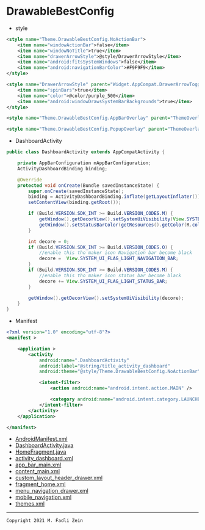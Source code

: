 # DrawableBestConfig

- style
```xml
<style name="Theme.DrawableBestConfig.NoActionBar">
    <item name="windowActionBar">false</item>
    <item name="windowNoTitle">true</item>
    <item name="drawerArrowStyle">@style/DrawerArrowStyle</item>
    <item name="android:fitsSystemWindows">false</item>
    <item name="android:navigationBarColor">#F9F9F9</item>
</style>

<style name="DrawerArrowStyle" parent="Widget.AppCompat.DrawerArrowToggle">
    <item name="spinBars">true</item>
    <item name="color">@color/purple_500</item>
    <item name="android:windowDrawsSystemBarBackgrounds">true</item>
</style>

<style name="Theme.DrawableBestConfig.AppBarOverlay" parent="ThemeOverlay.AppCompat.Dark.ActionBar" />

<style name="Theme.DrawableBestConfig.PopupOverlay" parent="ThemeOverlay.AppCompat.Light" />
```

- DashboardActivity
```java
public class DashboardActivity extends AppCompatActivity {

    private AppBarConfiguration mAppBarConfiguration;
    ActivityDashboardBinding binding;

    @Override
    protected void onCreate(Bundle savedInstanceState) {
        super.onCreate(savedInstanceState);
        binding = ActivityDashboardBinding.inflate(getLayoutInflater());
        setContentView(binding.getRoot());

        if (Build.VERSION.SDK_INT >= Build.VERSION_CODES.M) {
            getWindow().getDecorView().setSystemUiVisibility(View.SYSTEM_UI_FLAG_LIGHT_STATUS_BAR);
            getWindow().setStatusBarColor(getResources().getColor(R.color.white));
        }

        int decore = 0;
        if (Build.VERSION.SDK_INT >= Build.VERSION_CODES.O) {
            //enable this tho maker icon Navigation bar become black
            decore =  View.SYSTEM_UI_FLAG_LIGHT_NAVIGATION_BAR;
        }
        if (Build.VERSION.SDK_INT >= Build.VERSION_CODES.M) {
            //enable this tho maker icon status bar become black
            decore += View.SYSTEM_UI_FLAG_LIGHT_STATUS_BAR;
        }

        getWindow().getDecorView().setSystemUiVisibility(decore);
    }
}
```

- Manifest
```xml
<?xml version="1.0" encoding="utf-8"?>
<manifest >

    <application >
        <activity
            android:name=".DashboardActivity"
            android:label="@string/title_activity_dashboard"
            android:theme="@style/Theme.DrawableBestConfig.NoActionBar">

            <intent-filter>
                <action android:name="android.intent.action.MAIN" />

                <category android:name="android.intent.category.LAUNCHER" />
            </intent-filter>
        </activity>
    </application>

</manifest>
```

- [AndroidManifest.xml](https://github.com/gzeinnumer/DrawableBestConfig/blob/master/app/src/main/AndroidManifest.xml)
- [DashboardActivity.java](https://github.com/gzeinnumer/DrawableBestConfig/blob/master/app/src/main/java/com/gzeinnumer/drawablebestconfig/DashboardActivity.java)
- [HomeFragment.java](https://github.com/gzeinnumer/DrawableBestConfig/blob/master/app/src/main/java/com/gzeinnumer/drawablebestconfig/fr/HomeFragment.java)
- [activity_dashboard.xml](https://github.com/gzeinnumer/DrawableBestConfig/blob/master/app/src/main/res/layout/activity_dashboard.xml)
- [app_bar_main.xml](https://github.com/gzeinnumer/DrawableBestConfig/blob/master/app/src/main/res/layout/app_bar_main.xml)
- [content_main.xml](https://github.com/gzeinnumer/DrawableBestConfig/blob/master/app/src/main/res/layout/content_main.xml)
- [custom_layout_header_drawer.xml](https://github.com/gzeinnumer/DrawableBestConfig/blob/master/app/src/main/res/layout/custom_layout_header_drawer.xml)
- [fragment_home.xml](https://github.com/gzeinnumer/DrawableBestConfig/blob/master/app/src/main/res/layout/fragment_home.xml)
- [menu_navigation_drawer.xml](https://github.com/gzeinnumer/DrawableBestConfig/blob/master/app/src/main/res/menu/menu_navigation_drawer.xml)
- [mobile_navigation.xml](https://github.com/gzeinnumer/DrawableBestConfig/blob/master/app/src/main/res/navigation/mobile_navigation.xml)
- [themes.xml](https://github.com/gzeinnumer/DrawableBestConfig/blob/master/app/src/main/res/values/themes.xml)

---

```
Copyright 2021 M. Fadli Zein
```